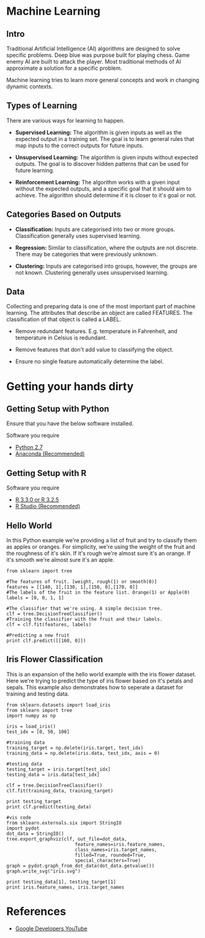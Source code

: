 # Machine Learning
## Intro
Traditional Artificial Intelligence (AI) algorithms are designed to solve specific problems. Deep blue was purpose built for playing chess. Game enemy AI are built to attack the player. Most traditional methods of AI approximate a solution for a specific problem.

Machine learning tries to learn more general concepts and work in changing dynamic contexts.

## Types of Learning
There are various ways for learning to happen.

* **Supervised Learning:** The algorithm is given inputs as well as the expected output in a training set. The goal is to learn general rules that map inputs to the correct outputs for future inputs.

* **Unsupervised Learning:** The algorithm is given inputs without expected outputs. The goal is to discover hidden patterns that can be used for future learning.

* **Reinforcement Learning:** The algorithm works with a given input without the expected outputs, and a specific goal that it should aim to achieve. The algorithm should determine if it is closer to it's goal or not.

## Categories Based on Outputs

* **Classification:** Inputs are categorised into two or more groups. Classification generally uses supervised learning.

* **Regression:** Similar to classification, where the outputs are not discrete. There may be categories that were previously unknown.

* **Clustering:** Inputs are categorised into groups, however, the groups are not known. Clustering generally uses unsupervised learning.

## Data
Collecting and preparing data is one of the most important part of machine learning.
The attributes that describe an object are called FEATURES.
The classification of that object is called a LABEL.

* Remove redundant features. E.g. temperature in Fahrenheit, and temperature in Celsius is redundant.

* Remove features that don't add value to classifying the object.

* Ensure no single feature automatically determine the label.

# Getting your hands dirty

## Getting Setup with Python
Ensure that you have the below software installed.

Software you require
* [Python 2.7](https://www.python.org)
* [Anaconda (Recommended)](https://www.continuum.io)

## Getting Setup with R
Software you require
* [R 3.3.0 or R 3.2.5](https://www.r-project.org/)
* [R Studio (Recommended)](https://www.rstudio.com/products/rstudio/download/)

## Hello World
In this Python example we're providing a list of fruit and try to classify them as apples or oranges.
For simplicity, we're using the weight of the fruit and the roughness of it's skin.
If it's rough we're almost sure it's an orange. If it's smooth we're almost sure it's an apple.
```
from sklearn import tree

#The features of fruit. [weight, rough(1) or smooth(0)]
features = [[140, 1],[130, 1],[150, 0],[170, 0]]
#The labels of the fruit in the feature list. Orange(1) or Apple(0) 
labels = [0, 0, 1, 1]

#The classifier that we're using. A simple decision tree.
clf = tree.DecisionTreeClassifier()
#Training the classifier with the fruit and their labels.
clf = clf.fit(features, labels)

#Predicting a new fruit
print clf.predict([[160, 0]])

```

## Iris Flower Classification
This is an expansion of the hello world example with the iris flower dataset.
Here we're trying to predict the type of iris flower based on it's petals and sepals.
This example also demonstrates how to seperate a dataset for training and testing data.
```
from sklearn.datasets import load_iris
from sklearn import tree
import numpy as np

iris = load_iris()
test_idx = [0, 50, 100]

#training data
training_target = np.delete(iris.target, test_idx)
training_data = np.delete(iris.data, test_idx, axis = 0)

#testing data
testing_target = iris.target[test_idx]
testing_data = iris.data[test_idx]

clf = tree.DecisionTreeClassifier()
clf.fit(training_data, training_target)

print testing_target
print clf.predict(testing_data)

#vis code
from sklearn.externals.six import StringIO
import pydot
dot_data = StringIO()  
tree.export_graphviz(clf, out_file=dot_data,  
                         feature_names=iris.feature_names,  
                         class_names=iris.target_names,  
                         filled=True, rounded=True,  
                         special_characters=True)  
graph = pydot.graph_from_dot_data(dot_data.getvalue())  
graph.write_svg("iris.svg")

print testing_data[1], testing_target[1]
print iris.feature_names, iris.target_names

```

# References
* [Google Developers YouTube](https://www.youtube.com/playlist?list=PLOU2XLYxmsIIuiBfYad6rFYQU_jL2ryal)
